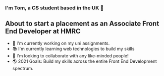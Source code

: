 ### I'm Tom, a CS student based in the UK 👋

## About to start a placement as an Associate Front End Developer at HMRC 
- 🏫 I'm currently working on my uni assignments.
- 📚 I'm currently learning web technologies to build my skills
- 🤝 I'm looking to collaborate with any like-minded people!
- 🌎 2021 Goals: Build my skills across the entire Front End Development spectrum.
